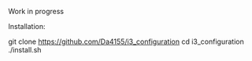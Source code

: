 Work in progress

Installation: 

git clone https://github.com/Da4155/i3_configuration
cd i3_configuration
./install.sh
